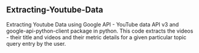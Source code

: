 ## Extracting-Youtube-Data
Extracting Youtube Data using Google API - YouTube data API v3 and google-api-python-client package in python.
This code extracts the videos - their title and videos and their metric details for a given particular topic query entry by the user.

